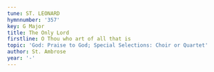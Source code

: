 ```yaml
---
tune: ST. LEONARD
hymnnumber: '357'
key: G Major
title: The Only Lord
firstline: O Thou who art of all that is
topic: 'God: Praise to God; Special Selections: Choir or Quartet'
author: St. Ambrose
year: '-'
---
```

